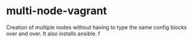 # multi-node-vagrant
Creation of multiple nodes without having to type the same config blocks over and over. It also installs ansible. f
